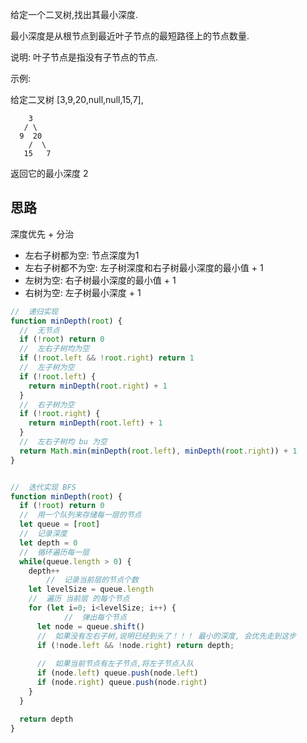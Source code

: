给定一个二叉树,找出其最小深度. 

最小深度是从根节点到最近叶子节点的最短路径上的节点数量. 

说明: 叶子节点是指没有子节点的节点. 

示例:

给定二叉树 [3,9,20,null,null,15,7],

```
    3
   / \
  9  20
    /  \
   15   7

```
返回它的最小深度 2

## 思路

深度优先 + 分治

- 左右子树都为空: 节点深度为1
- 左右子树都不为空: 左子树深度和右子树最小深度的最小值 + 1
- 左树为空: 右子树最小深度的最小值 + 1
- 右树为空: 左子树最小深度 + 1

```js
//  递归实现
function minDepth(root) {
  //  无节点
  if (!root) return 0
  //  左右子树均为空
  if (!root.left && !root.right) return 1
  //  左子树为空
  if (!root.left) {
    return minDepth(root.right) + 1
  }
  //  右子树为空
  if (!root.right) {
    return minDepth(root.left) + 1
  }
  //  左右子树均 bu 为空
  return Math.min(minDepth(root.left), minDepth(root.right)) + 1
}


//  迭代实现 BFS
function minDepth(root) {
  if (!root) return 0
  //  用一个队列来存储每一层的节点
  let queue = [root]
  //  记录深度
  let depth = 0
  //  循环遍历每一层
  while(queue.length > 0) {
    depth++
        //  记录当前层的节点个数
    let levelSize = queue.length
    //  遍历 当前层 的每个节点
    for (let i=0; i<levelSize; i++) {
            //  弹出每个节点
      let node = queue.shift()
      //  如果没有左右子树,说明已经到头了！！！ 最小的深度, 会优先走到这步
      if (!node.left && !node.right) return depth;
      
      //  如果当前节点有左子节点,将左子节点入队
      if (node.left) queue.push(node.left)
      if (node.right) queue.push(node.right)
    }
  }

  return depth
}
```